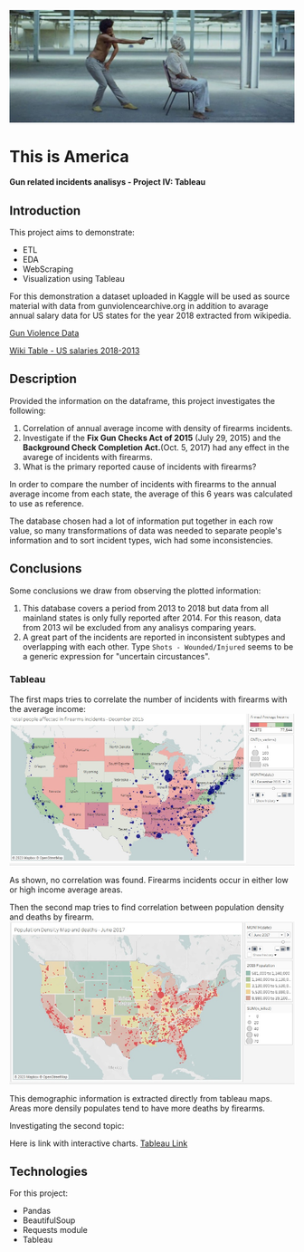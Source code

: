 ![](image/header_this_is_america.jpg)
# This is America 
#### Gun related incidents analisys - Project IV: Tableau

## Introduction
This project aims to demonstrate:
- ETL
- EDA
- WebScraping
- Visualization using Tableau

For this demonstration a dataset uploaded in Kaggle will be used as source material with data from gunviolencearchive.org in addition to avarage annual salary data for US states for the year 2018 extracted from wikipedia.

[Gun Violence Data](https://www.kaggle.com/datasets/jameslko/gun-violence-data)

[Wiki Table - US salaries 2018-2013](https://en.wikipedia.org/wiki/List_of_U.S._states_and_territories_by_income)

## Description
Provided the information on the dataframe, this project investigates the following:
1. Correlation of annual average income with density of firearms incidents.
2. Investigate if the **Fix Gun Checks Act of 2015** (July 29, 2015) and the **Background Check Completion Act.**(Oct. 5, 2017) had any effect in the avarege of incidents with firearms.
3. What is the primary reported cause of incidents with firearms?

In order to compare the number of incidents with firearms to the annual average income from each state, the average of this 6 years was calculated to use as reference.

The database chosen had a lot of information put together in each row value, so many transformations of data was needed to separate people's information and to sort incident types, wich had some inconsistencies.


## Conclusions
Some conclusions we draw from observing the plotted information:
1. This database covers a period from 2013 to 2018 but data from all mainland states is only fully reported after 2014. For this reason, data from 2013 wil be excluded from any analisys comparing years.
2. A great part of the incidents are reported in inconsistent subtypes and overlapping with each other. Type `Shots - Wounded/Injured` seems to be a generic expression for "uncertain circustances". 

### Tableau
The first maps tries to correlate the number of incidents with firearms with the average income:
![IMAGE](image/map1.jpg)

As shown, no correlation was found. Firearms incidents occur in either low or high income average areas.

Then the second map tries to find correlation between population density and deaths by firearm.
![IMAGE](image/map2.jpg)

This demographic information is extracted directly from tableau maps. Areas more densily populates tend to have more deaths by firearms.

Investigating the second topic:


Here is link with interactive charts.
[Tableau Link](https://public.tableau.com/app/profile/paula.machado6180/viz/ProjectIV_16846028469340/ThisisAmerica-ProjectIV-Tableau?publish=yes)

## Technologies
For this project:
- Pandas
- BeautifulSoup
- Requests module
- Tableau